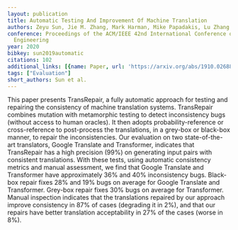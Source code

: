 ```yaml
---
layout: publication
title: Automatic Testing And Improvement Of Machine Translation
authors: Zeyu Sun, Jie M. Zhang, Mark Harman, Mike Papadakis, Lu Zhang
conference: Proceedings of the ACM/IEEE 42nd International Conference on Software
  Engineering
year: 2020
bibkey: sun2019automatic
citations: 102
additional_links: [{name: Paper, url: 'https://arxiv.org/abs/1910.02688'}]
tags: ["Evaluation"]
short_authors: Sun et al.
---
```

This paper presents TransRepair, a fully automatic approach for testing and
repairing the consistency of machine translation systems. TransRepair combines
mutation with metamorphic testing to detect inconsistency bugs (without access
to human oracles). It then adopts probability-reference or cross-reference to
post-process the translations, in a grey-box or black-box manner, to repair the
inconsistencies. Our evaluation on two state-of-the-art translators, Google
Translate and Transformer, indicates that TransRepair has a high precision
(99%) on generating input pairs with consistent translations. With these tests,
using automatic consistency metrics and manual assessment, we find that Google
Translate and Transformer have approximately 36% and 40% inconsistency bugs.
Black-box repair fixes 28% and 19% bugs on average for Google Translate and
Transformer. Grey-box repair fixes 30% bugs on average for Transformer. Manual
inspection indicates that the translations repaired by our approach improve
consistency in 87% of cases (degrading it in 2%), and that our repairs have
better translation acceptability in 27% of the cases (worse in 8%).